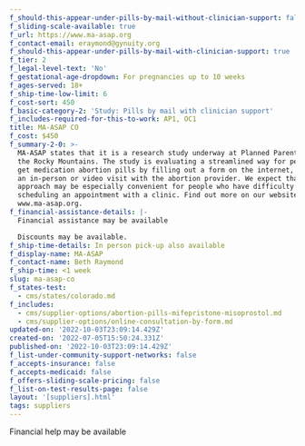 ```yaml
---
f_should-this-appear-under-pills-by-mail-without-clinician-support: false
f_sliding-scale-available: true
f_url: https://www.ma-asap.org
f_contact-email: eraymond@gynuity.org
f_should-this-appear-under-pills-by-mail-with-clinician-support: true
f_tier: 2
f_legal-level-text: 'No'
f_gestational-age-dropdown: For pregnancies up to 10 weeks
f_ages-served: 18+
f_ship-time-low-limit: 6
f_cost-sort: 450
f_basic-category-2: 'Study: Pills by mail with clinician support'
f_includes-required-for-this-to-work: AP1, OC1
title: MA-ASAP CO
f_cost: $450
f_summary-2-0: >-
  MA-ASAP states that it is a research study underway at Planned Parenthood of
  the Rocky Mountains. The study is evaluating a streamlined way for people to
  get medication abortion pills by filling out a form on the internet, without
  an in-person or video visit with the abortion provider. We expect that this
  approach may be especially convenient for people who have difficulty
  scheduling an appointment with a clinic. Find out more on our website,
  www.ma-asap.org.
f_financial-assistance-details: |-
  Financial assistance may be available

  Discounts may be available.
f_ship-time-details: In person pick-up also available
f_display-name: MA-ASAP
f_contact-name: Beth Raymond
f_ship-time: <1 week
slug: ma-asap-co
f_states-test:
  - cms/states/colorado.md
f_includes:
  - cms/supplier-options/abortion-pills-mifepristone-misoprostol.md
  - cms/supplier-options/online-consultation-by-form.md
updated-on: '2022-10-03T23:09:14.429Z'
created-on: '2022-07-05T15:50:24.331Z'
published-on: '2022-10-03T23:09:14.429Z'
f_list-under-community-support-networks: false
f_accepts-insurance: false
f_accepts-medicaid: false
f_offers-sliding-scale-pricing: false
f_list-on-test-results-page: false
layout: '[suppliers].html'
tags: suppliers
---
```


Financial help may be available
